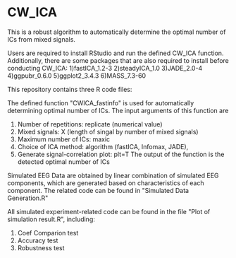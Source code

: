 # CW_ICA
This is a robust algorithm to automatically determine the optimal number of ICs from mixed signals.

Users are required to install RStudio and run the defined CW_ICA function.
Additionally, there are some packages that are also required to install before conducting CW_ICA:
1)fastICA_1.2-3
2)steadyICA_1.0
3)JADE_2.0-4
4)ggpubr_0.6.0
5)ggplot2_3.4.3
6)MASS_7.3-60         


This repository contains three R code files:

The defined function "CWICA_fastinfo" is used for automatically determining optimal number of ICs.
The input arguments of this function are 
1) Number of repetitions: replicate (numerical value)
2) Mixed signals: X (length of singal by number of mixed signals)
3) Maximum number of ICs: maxic
4) Choice of ICA method: algorithm (fastICA, Infomax, JADE),
5) Generate signal-correlation plot: plt=T
The output of the function is the detected optimal number of ICs


Simulated EEG Data are obtained by linear combination of simulated EEG components, which are generated based on characteristics of each component.
The related code can be found in "Simulated Data Generation.R"



All simulated experiment-related code can be found in the file "Plot of simulation result.R", including:
  1. Coef Comparion test
  2. Accuracy test
  3. Robustness test


